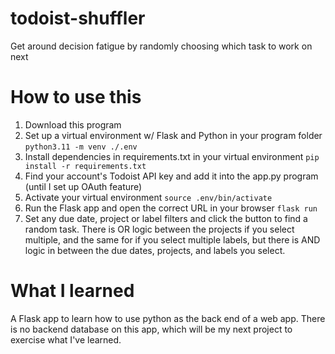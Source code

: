 # todoist-shuffler
Get around decision fatigue by randomly choosing which task to work on next

# How to use this
1. Download this program
2. Set up a virtual environment w/ Flask and Python in your program folder
    `python3.11 -m venv ./.env`
3. Install dependencies in requirements.txt in your virtual environment
    `pip install -r requirements.txt`
4. Find your account's Todoist API key and add it into the app.py program (until I set up OAuth feature)
5. Activate your virtual environment
    `source .env/bin/activate`
6. Run the Flask app and open the correct URL in your browser
    `flask run`
7. Set any due date, project or label filters and click the button to find a random task. There is OR logic between the projects if you select multiple, and the same for if you select multiple labels, but there is AND logic in between the due dates, projects, and labels you select.
 
# What I learned
A Flask app to learn how to use python as the back end of a web app. There is no backend database on this app, which will be my next project to exercise what I've learned.
